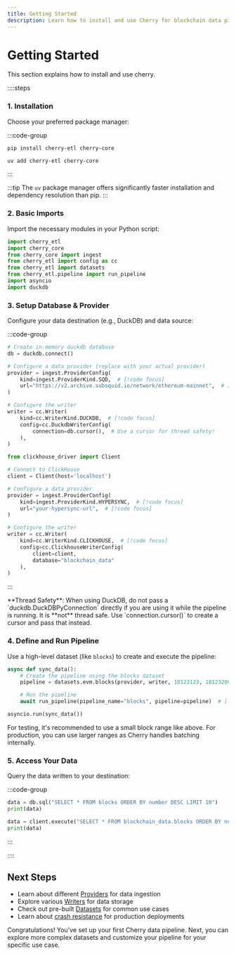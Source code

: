 ```yaml
---
title: Getting Started
description: Learn how to install and use Cherry for blockchain data pipelines
---
```


# Getting Started

This section explains how to install and use cherry.

::::steps

### 1. Installation
Choose your preferred package manager:

:::code-group
```bash [pip]
pip install cherry-etl cherry-core
```

```bash [uv]
uv add cherry-etl cherry-core
```
:::

:::tip
  The `uv` package manager offers significantly faster installation and dependency resolution than pip.
:::

### 2. Basic Imports
Import the necessary modules in your Python script:
```python [sync_data.py]
import cherry_etl
import cherry_core
from cherry_core import ingest
from cherry_etl import config as cc
from cherry_etl import datasets
from cherry_etl.pipeline import run_pipeline
import asyncio
import duckdb
```

### 3. Setup Database & Provider
Configure your data destination (e.g., DuckDB) and data source:

:::code-group
```python [DuckDB Example]
# Create in-memory duckdb database
db = duckdb.connect()

# Configure a data provider (replace with your actual provider)
provider = ingest.ProviderConfig(
    kind=ingest.ProviderKind.SQD,  # [!code focus]
    url="https://v2.archive.subsquid.io/network/ethereum-mainnet",  # [!code focus]
)

# Configure the writer
writer = cc.Writer(
    kind=cc.WriterKind.DUCKDB,  # [!code focus]
    config=cc.DuckdbWriterConfig(
        connection=db.cursor(),  # Use a cursor for thread safety!
    ),
)
```

```python [ClickHouse Example]
from clickhouse_driver import Client

# Connect to ClickHouse
client = Client(host='localhost')

# Configure a data provider
provider = ingest.ProviderConfig(
    kind=ingest.ProviderKind.HYPERSYNC,  # [!code focus]
    url="your-hypersync-url",  # [!code focus]
)

# Configure the writer
writer = cc.Writer(
    kind=cc.WriterKind.CLICKHOUSE,  # [!code focus]
    config=cc.ClickhouseWriterConfig(
        client=client,
        database="blockchain_data"
    ),
)
```
:::

<Callout type="warning">
  **Thread Safety**: When using DuckDB, do not pass a `duckdb.DuckDBPyConnection` directly if you are using it while the pipeline is running. It is **not** thread safe. Use `connection.cursor()` to create a cursor and pass that instead.
</Callout>

### 4. Define and Run Pipeline
Use a high-level dataset (like `blocks`) to create and execute the pipeline:
```python [sync_data.py]
async def sync_data():
    # Create the pipeline using the blocks dataset
    pipeline = datasets.evm.blocks(provider, writer, 18123123, 18123200)  # [!code focus]

    # Run the pipeline
    await run_pipeline(pipeline_name="blocks", pipeline=pipeline)  # [!code focus]

asyncio.run(sync_data())
```

<Callout type="note">
  For testing, it's recommended to use a small block range like above. For production, you can use larger ranges as Cherry handles batching internally.
</Callout>

### 5. Access Your Data
Query the data written to your destination:

:::code-group
```python [DuckDB Query]
data = db.sql("SELECT * FROM blocks ORDER BY number DESC LIMIT 10")
print(data)
```

```python [ClickHouse Query]
data = client.execute("SELECT * FROM blockchain_data.blocks ORDER BY number DESC LIMIT 10")
print(data)
```
:::

::::

## Next Steps

- Learn about different [Providers](/providers/) for data ingestion
- Explore various [Writers](/writers/) for data storage
- Check out pre-built [Datasets](/datasets/) for common use cases
- Learn about [crash resistance](/crash_resistance) for production deployments

<Callout type="success">
  Congratulations! You've set up your first Cherry data pipeline. Next, you can explore more complex datasets and customize your pipeline for your specific use case.
</Callout>

